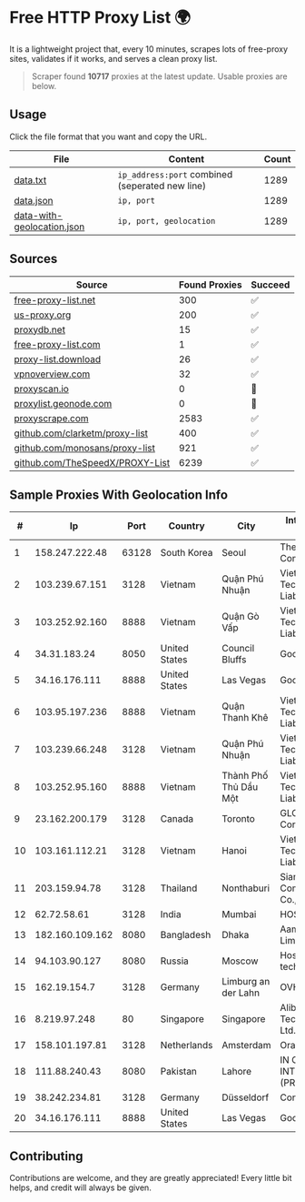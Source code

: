 
# Free HTTP Proxy List 🌍

It is a lightweight project that, every 10 minutes, scrapes lots of free-proxy sites, validates if it works, and serves a clean proxy list.


> Scraper found **10717** proxies at the latest update. Usable proxies are below.

## Usage

Click the file format that you want and copy the URL.


|File|Content|Count|
|----|-------|-----|
|[data.txt](https://raw.githubusercontent.com/themiralay/Proxy-List-World/master/data.txt)|`ip_address:port` combined (seperated new line)|1289|
|[data.json](https://raw.githubusercontent.com/themiralay/Proxy-List-World/master/data.json)|`ip, port`|1289|
|[data-with-geolocation.json](https://raw.githubusercontent.com/themiralay/Proxy-List-World/master/data-with-geolocation.json)|`ip, port, geolocation`|1289|

## Sources

|Source|Found Proxies|Succeed|
|------|-------------|-------|
|[free-proxy-list.net](https://free-proxy-list.net)|300|✅|
|[us-proxy.org](https://www.us-proxy.org)|200|✅|
|[proxydb.net](http://proxydb.net)|15|✅|
|[free-proxy-list.com](https://free-proxy-list.com/?page=&port=&type%5B%5D=http&type%5B%5D=https&up_time=0&search=Search)|1|✅|
|[proxy-list.download](https://www.proxy-list.download/HTTP)|26|✅|
|[vpnoverview.com](https://vpnoverview.com/privacy/anonymous-browsing/free-proxy-servers)|32|✅|
|[proxyscan.io](https://www.proxyscan.io)|0|🚫|
|[proxylist.geonode.com](https://proxylist.geonode.com/api/proxy-list?limit=300&page=1&sort_by=lastChecked&sort_type=desc&protocols=http,https)|0|🚫|
|[proxyscrape.com](https://api.proxyscrape.com/v2/?request=displayproxies&protocol=http&timeout=10000&country=all&ssl=all&anonymity=all)|2583|✅|
|[github.com/clarketm/proxy-list](https://raw.githubusercontent.com/clarketm/proxy-list/master/proxy-list-raw.txt)|400|✅|
|[github.com/monosans/proxy-list](https://raw.githubusercontent.com/monosans/proxy-list/main/proxies/http.txt)|921|✅|
|[github.com/TheSpeedX/PROXY-List](https://raw.githubusercontent.com/TheSpeedX/PROXY-List/master/http.txt)|6239|✅|


## Sample Proxies With Geolocation Info

|#|Ip|Port|Country|City|Internet Service Provider|
|-|--|----|-------|----|-------------------------|
|1|158.247.222.48|63128|South Korea|Seoul|The Constant Company, LLC|
|2|103.239.67.151|3128|Vietnam|Quận Phú Nhuận|Viet Digital Technology Liability Company|
|3|103.252.92.160|8888|Vietnam|Quận Gò Vấp|Viet Digital Technology Liability Company|
|4|34.31.183.24|8050|United States|Council Bluffs|Google LLC|
|5|34.16.176.111|8888|United States|Las Vegas|Google LLC|
|6|103.95.197.236|8888|Vietnam|Quận Thanh Khê|Viet Digital Technology Liability Company|
|7|103.239.66.248|3128|Vietnam|Quận Phú Nhuận|Viet Digital Technology Liability Company|
|8|103.252.95.160|8888|Vietnam|Thành Phố Thủ Dầu Một|Viet Digital Technology Liability Company|
|9|23.162.200.179|3128|Canada|Toronto|GLOBALTELEHOST Corp.|
|10|103.161.112.21|3128|Vietnam|Hanoi|Viet Digital Technology Liability Company|
|11|203.159.94.78|3128|Thailand|Nonthaburi|Siamdata Communication Co., ltd.|
|12|62.72.58.61|3128|India|Mumbai|HOSTINGER IN|
|13|182.160.109.162|8080|Bangladesh|Dhaka|Aamra Networks Limited|
|14|94.103.90.127|8080|Russia|Moscow|Hosting technology LTD|
|15|162.19.154.7|3128|Germany|Limburg an der Lahn|OVH SAS|
|16|8.219.97.248|80|Singapore|Singapore|Alibaba (US) Technology Co., Ltd.|
|17|158.101.197.81|3128|Netherlands|Amsterdam|Oracle Corporation|
|18|111.88.240.43|8080|Pakistan|Lahore|IN CABLE INTERNET (PRIVATE) LIMITED|
|19|38.242.234.81|3128|Germany|Düsseldorf|Contabo GmbH|
|20|34.16.176.111|8888|United States|Las Vegas|Google LLC|



## Contributing

Contributions are welcome, and they are greatly appreciated! Every
little bit helps, and credit will always be given.

